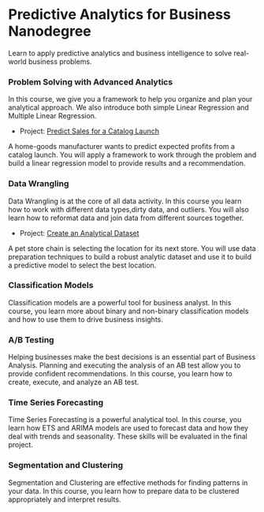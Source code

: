 # Predictive Analytics for Business Nanodegree

Learn to apply predictive analytics and business intelligence to solve real-world business problems.



### Problem Solving with Advanced Analytics
In this course, we give you a framework to help you organize and plan your analytical approach. We also introduce both simple Linear Regression and Multiple Linear Regression.

- Project:
[Predict Sales for a Catalog Launch](https://github.com/FahadMl/Udacity-Nanodegree-Predictive-Analytics-for-Business/blob/master/2%20-%20Problem%20Solving%20with%20Advanced%20Analytics/Project_Predicting%20Catalog%20Demand.pdf)

A home-goods manufacturer wants to predict expected profits from a catalog launch. You will apply a framework to work through the problem and build a linear regression model to provide results and a recommendation.



### Data Wrangling
Data Wrangling is at the core of all data activity. In this course you learn how to work with different data types,dirty data, and outliers. You will also learn how to reformat data and join data from different sources together.

- Project: [Create an Analytical Dataset]()

A pet store chain is selecting the location for its next store. You will use data preparation techniques to build a robust analytic dataset and use it to build a predictive model to select the best location.





### Classification Models
Classification models are a powerful tool for business analyst. In this course, you learn more about binary and non-binary classification models and how to use them to drive business insights.



### A/B Testing
Helping businesses make the best decisions is an essential part of Business Analysis. Planning and executing the analysis of an AB test allow you to provide confident recommendations. In this course, you learn how to create, execute, and analyze an AB test.



### Time Series Forecasting
Time Series Forecasting is a powerful analytical tool. In this course, you learn how ETS and ARIMA models are used to forecast data and how they deal with trends and seasonality. These skills will be evaluated in the final project.



### Segmentation and Clustering
Segmentation and Clustering are effective methods for finding patterns in your data. In this course, you learn how to prepare data to be clustered appropriately and interpret results.



